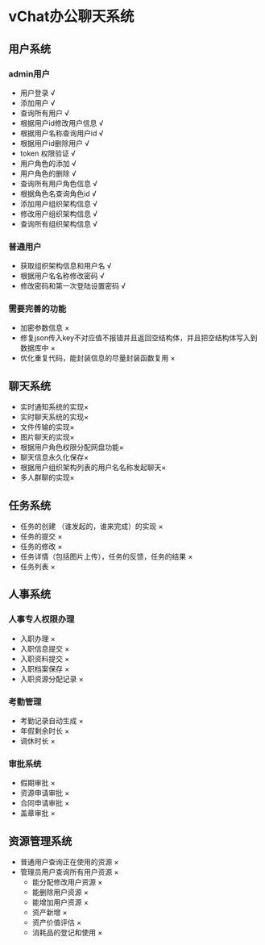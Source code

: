 # vChat办公聊天系统  
## 用户系统
### admin用户
* 用户登录  √
* 添加用户  √
* 查询所有用户    √
* 根据用户id修改用户信息  √
* 根据用户名称查询用户id  √
* 根据用户id删除用户    √
* token 权限验证  √
* 用户角色的添加   √
* 用户角色的删除   √
* 查询所有用户角色信息  √
* 根据角色名查询角色id  √  
* 添加用户组织架构信息    √
* 修改用户组织架构信息    √
* 查询所有组织架构信息    √
### 普通用户
* 获取组织架构信息和用户名  √
* 根据用户名名称修改密码   √
* 修改密码和第一次登陆设置密码    √

### 需要完善的功能
* 加密参数信息    ×
* 修复json传入key不对应值不报错并且返回空结构体，并且把空结构体写入到数据库中 ×
* 优化重复代码，能封装信息的尽量封装函数复用     ×

## 聊天系统
* 实时通知系统的实现×
* 实时聊天系统的实现×
* 文件传输的实现×
* 图片聊天的实现×
* 根据用户角色权限分配网盘功能×
* 聊天信息永久化保存×
* 根据用户组织架构列表的用户名名称发起聊天×
* 多人群聊的实现×

## 任务系统
* 任务的创建 （谁发起的，谁来完成）的实现 ×
* 任务的提交 ×
* 任务的修改 ×
* 任务详情（包括图片上传），任务的反馈，任务的结果 ×
* 任务列表 ×

## 人事系统
### 人事专人权限办理
* 入职办理 ×
* 入职信息提交 ×
* 入职资料提交 ×
* 入职档案保存 ×
* 入职资源分配记录 ×
### 考勤管理
* 考勤记录自动生成 ×
* 年假剩余时长 ×
* 调休时长 ×
### 审批系统
* 假期审批 ×
* 资源申请审批 ×
* 合同申请审批 ×
* 盖章审批 ×
## 资源管理系统
* 普通用户查询正在使用的资源 ×
* 管理员用户查询所有用户资源 ×
  * 能分配修改用户资源 ×
  * 能删除用户资源 ×
  * 能增加用户资源 ×
  * 资产新增 ×
  * 资产价值评估 ×
  * 消耗品的登记和使用 ×

     
   
